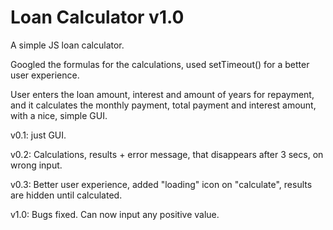 # Loan Calculator v1.0
A simple JS loan calculator.

Googled the formulas for the calculations, used setTimeout() for a better user experience. 

User enters the loan amount, interest and amount of years for repayment, and it calculates the monthly payment, total payment and interest amount, with a nice, simple GUI.

v0.1: just GUI.

v0.2: Calculations, results + error message, that disappears after 3 secs, on wrong input.

v0.3: Better user experience, added "loading" icon on "calculate", results are hidden until calculated.

v1.0: Bugs fixed. Can now input any positive value.
